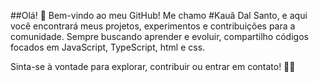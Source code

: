 ##Olá! 👋
Bem-vindo ao meu GitHub! Me chamo #Kauã Dal Santo, e aqui você encontrará meus projetos, experimentos e contribuições para a comunidade. Sempre buscando aprender e evoluir, compartilho códigos focados em JavaScript, TypeScript, html e css. 

Sinta-se à vontade para explorar, contribuir ou entrar em contato! 🚀💡
